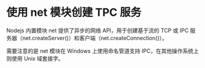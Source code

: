 # 使用 net 模块创建 TPC 服务
Nodejs 内置模块 net 提供了异步的网络 API，用于创建基于流的 TCP 或 IPC 服务器（net.createServer()）和客户端（net.createConnection()）。

需要注意的是 net 模块在 Windows 上使用命名管道支持 IPC，在其他操作系统上则使用 Unix 域套接字。